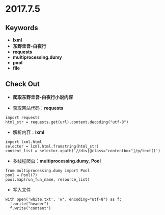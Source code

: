 
# 2017.7.5

## Keywords

- **lxml**
- **东野圭吾-白夜行**
- **requests**
- **multiprocessing.dumy**
- **pool**
- **file**


## Check Out

- **爬取东野圭吾-白夜行小说内容**

- 获取网站代码：**requests**
```
import requests
html_str = requests.get(url).content.decoding("utf-8")
```

- 解析内容：**lxml**
```
import lxml.html
selector = lxml.html.fromstring(html_str)
content_list = selector.xpath('//div[@class="contentbox"]/p/text()')
```

- 多线程爬虫：**multiprocessing.dumy**, **Pool**
```
from multiprocessing.dumy import Pool
pool = Pool(7)
pool.map(run_fun_name, resource_list)
```

- 写入文件
```
with open('white.txt', 'w', encoding="utf-8") as f:
  f.write("header")
  f.write("content")
```
